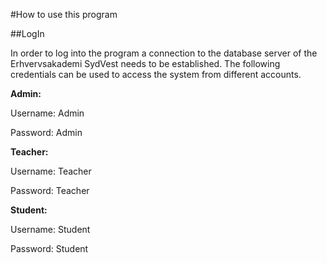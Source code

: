 #How to use this program

##LogIn

In order to log into the program a connection to the database server of the Erhvervsakademi SydVest needs to be established.
The following credentials can be used to access the system from different accounts.


**Admin:**

Username: Admin

Password: Admin


**Teacher:**

Username: Teacher

Password: Teacher


**Student:**

Username: Student

Password: Student


